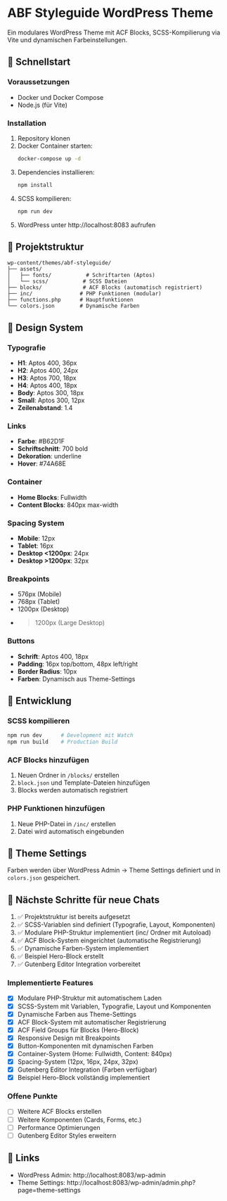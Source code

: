 # ABF Styleguide WordPress Theme

Ein modulares WordPress Theme mit ACF Blocks, SCSS-Kompilierung via Vite und dynamischen Farbeinstellungen.

## 🚀 Schnellstart

### Voraussetzungen
- Docker und Docker Compose
- Node.js (für Vite)

### Installation
1. Repository klonen
2. Docker Container starten:
   ```bash
   docker-compose up -d
   ```
3. Dependencies installieren:
   ```bash
   npm install
   ```
4. SCSS kompilieren:
   ```bash
   npm run dev
   ```
5. WordPress unter http://localhost:8083 aufrufen

## 📁 Projektstruktur

```
wp-content/themes/abf-styleguide/
├── assets/
│   ├── fonts/           # Schriftarten (Aptos)
│   └── scss/           # SCSS Dateien
├── blocks/             # ACF Blocks (automatisch registriert)
├── inc/               # PHP Funktionen (modular)
├── functions.php      # Hauptfunktionen
└── colors.json        # Dynamische Farben
```

## 🎨 Design System

### Typografie
- **H1**: Aptos 400, 36px
- **H2**: Aptos 400, 24px  
- **H3**: Aptos 700, 18px
- **H4**: Aptos 400, 18px
- **Body**: Aptos 300, 18px
- **Small**: Aptos 300, 12px
- **Zeilenabstand**: 1.4

### Links
- **Farbe**: #B62D1F
- **Schriftschnitt**: 700 bold
- **Dekoration**: underline
- **Hover**: #74A68E

### Container
- **Home Blocks**: Fullwidth
- **Content Blocks**: 840px max-width

### Spacing System
- **Mobile**: 12px
- **Tablet**: 16px
- **Desktop <1200px**: 24px
- **Desktop >1200px**: 32px

### Breakpoints
- 576px (Mobile)
- 768px (Tablet)
- 1200px (Desktop)
- >1200px (Large Desktop)

### Buttons
- **Schrift**: Aptos 400, 18px
- **Padding**: 16px top/bottom, 48px left/right
- **Border Radius**: 10px
- **Farben**: Dynamisch aus Theme-Settings

## 🔧 Entwicklung

### SCSS kompilieren
```bash
npm run dev      # Development mit Watch
npm run build    # Production Build
```

### ACF Blocks hinzufügen
1. Neuen Ordner in `/blocks/` erstellen
2. `block.json` und Template-Dateien hinzufügen
3. Blocks werden automatisch registriert

### PHP Funktionen hinzufügen
1. Neue PHP-Datei in `/inc/` erstellen
2. Datei wird automatisch eingebunden

## 🎯 Theme Settings

Farben werden über WordPress Admin → Theme Settings definiert und in `colors.json` gespeichert.

## 📝 Nächste Schritte für neue Chats

1. ✅ Projektstruktur ist bereits aufgesetzt
2. ✅ SCSS-Variablen sind definiert (Typografie, Layout, Komponenten)
3. ✅ Modulare PHP-Struktur implementiert (inc/ Ordner mit Autoload)
4. ✅ ACF Block-System eingerichtet (automatische Registrierung)
5. ✅ Dynamische Farben-System implementiert
6. ✅ Beispiel Hero-Block erstellt
7. ✅ Gutenberg Editor Integration vorbereitet

### Implementierte Features
- [x] Modulare PHP-Struktur mit automatischem Laden
- [x] SCSS-System mit Variablen, Typografie, Layout und Komponenten
- [x] Dynamische Farben aus Theme-Settings
- [x] ACF Block-System mit automatischer Registrierung
- [x] ACF Field Groups für Blocks (Hero-Block)
- [x] Responsive Design mit Breakpoints
- [x] Button-Komponenten mit dynamischen Farben
- [x] Container-System (Home: Fullwidth, Content: 840px)
- [x] Spacing-System (12px, 16px, 24px, 32px)
- [x] Gutenberg Editor Integration (Farben verfügbar)
- [x] Beispiel Hero-Block vollständig implementiert

### Offene Punkte
- [ ] Weitere ACF Blocks erstellen
- [ ] Weitere Komponenten (Cards, Forms, etc.)
- [ ] Performance Optimierungen
- [ ] Gutenberg Editor Styles erweitern

## 🔗 Links
- WordPress Admin: http://localhost:8083/wp-admin
- Theme Settings: http://localhost:8083/wp-admin/admin.php?page=theme-settings 